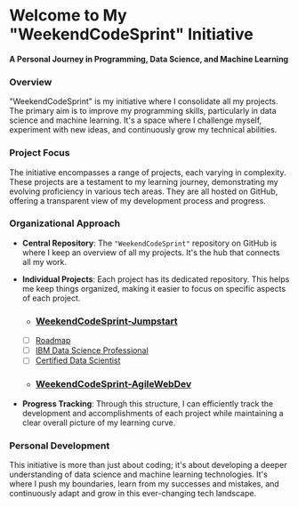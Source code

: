 # Welcome to My "WeekendCodeSprint" Initiative

**A Personal Journey in Programming, Data Science, and Machine Learning**

### Overview
"WeekendCodeSprint" is my initiative where I consolidate all my projects. The primary aim is to improve my programming skills, particularly in data science and machine learning. It's a space where I challenge myself, experiment with new ideas, and continuously grow my technical abilities.

### Project Focus
The initiative encompasses a range of projects, each varying in complexity. These projects are a testament to my learning journey, demonstrating my evolving proficiency in various tech areas. They are all hosted on GitHub, offering a transparent view of my development process and progress.

### Organizational Approach
- **Central Repository**: The `"WeekendCodeSprint"` repository on GitHub is where I keep an overview of all my projects. It's the hub that connects all my work.
- **Individual Projects**: Each project has its dedicated repository. This helps me keep things organized, making it easier to focus on specific aspects of each project.
  - ### [WeekendCodeSprint-Jumpstart](https://github.com/anasistikhor/WeekendCodeSprint-JumpStart)
  - [ ] [Roadmap](https://github.com/anasistikhor/WeekendCodeSprint-JumpStart)
  - [ ] [IBM Data Science Professional](https://www.coursera.org/professional-certificates/ibm-data-science?)
  - [ ] [Certified Data Scientist](https://www.opengroup.org/certifications/associate-data-scientist)
  - ### [WeekendCodeSprint-AgileWebDev](https://github.com/anasistikhor/WeekendCodeSprint-AgileWebDEv)

- **Progress Tracking**: Through this structure, I can efficiently track the development and accomplishments of each project while maintaining a clear overall picture of my learning curve.

### Personal Development
This initiative is more than just about coding; it's about developing a deeper understanding of data science and machine learning technologies. It's where I push my boundaries, learn from my successes and mistakes, and continuously adapt and grow in this ever-changing tech landscape.





